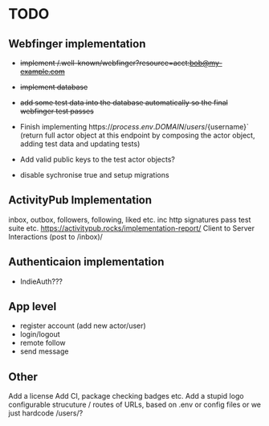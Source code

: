 # TODO

## Webfinger implementation
- ~~implement /.well-known/webfinger?resource=acct:bob@my-example.com~~
- ~~implement database~~
- ~~add some test data into the database automatically so the final webfinger test passes~~

- Finish implementing https://${process.env.DOMAIN}/users/${username}` (return full actor object at this endpoint by composing the actor object, adding test data and updating tests)

- Add valid public keys to the test actor objects?
- disable sychronise true and setup migrations

## ActivityPub Implementation
inbox, outbox, followers, following, liked etc. inc http signatures
pass test suite etc. https://activitypub.rocks/implementation-report/
Client to Server Interactions (post to /inbox)/

## Authenticaion implementation

- IndieAuth???

## App level

- register account (add new actor/user)
- login/logout
- remote follow
- send message

## Other
Add a license
Add CI, package checking badges etc.
Add a stupid logo
configurable strucuture / routes of URLs, based on .env or config files or we just hardcode /users/?